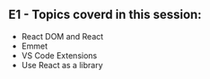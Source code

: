 ## E1 - Topics coverd in this session:

- React DOM and React
- Emmet
- VS Code Extensions
- Use React as a library